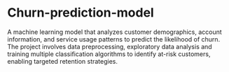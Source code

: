 # Churn-prediction-model
A machine learning model that analyzes customer demographics, account information, and service usage patterns to predict the likelihood of churn. The project involves data preprocessing, exploratory data analysis and training multiple classification algorithms to identify at-risk customers, enabling targeted retention strategies. 
